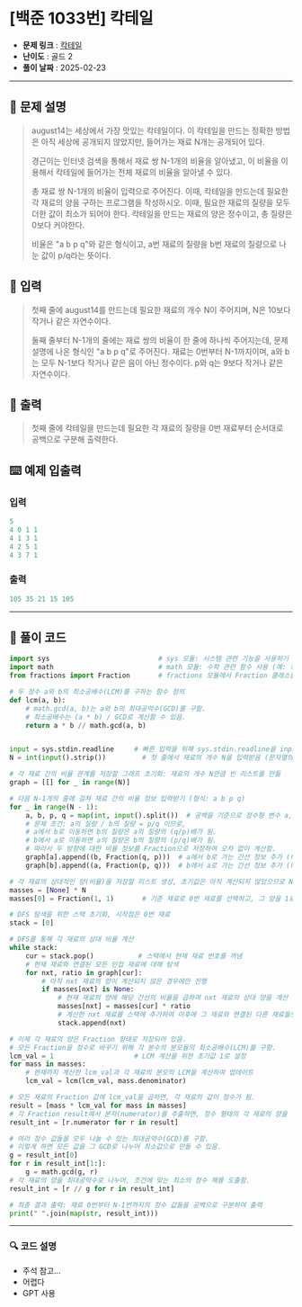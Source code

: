 # [백준 1033번] 칵테일

- **문제 링크** : [칵테일](https://boj.kr/1033)
- **난이도** : 골드 2
- **풀이 날짜** : 2025-02-23
---

## 📖 문제 설명

> august14는 세상에서 가장 맛있는 칵테일이다. 이 칵테일을 만드는 정확한 방법은 아직 세상에 공개되지 않았지만, 들어가는 재료 N개는 공개되어 있다. 
>
>경근이는 인터넷 검색을 통해서 재료 쌍 N-1개의 비율을 알아냈고, 이 비율을 이용해서 칵테일에 들어가는 전체 재료의 비율을 알아낼 수 있다.
>
>총 재료 쌍 N-1개의 비율이 입력으로 주어진다. 이때, 칵테일을 만드는데 필요한 각 재료의 양을 구하는 프로그램을 작성하시오. 이때, 필요한 재료의 질량을 모두 더한 값이 최소가 되어야 한다. 칵테일을 만드는 재료의 양은 정수이고, 총 질량은 0보다 커야한다.
>
>비율은 "a b p q"와 같은 형식이고, a번 재료의 질량을 b번 재료의 질량으로 나눈 값이 p/q라는 뜻이다.

## 📌 입력

> 첫째 줄에 august14를 만드는데 필요한 재료의 개수 N이 주어지며, N은 10보다 작거나 같은 자연수이다.
>
>둘째 줄부터 N-1개의 줄에는 재료 쌍의 비율이 한 줄에 하나씩 주어지는데, 문제 설명에 나온 형식인 "a b p q"로 주어진다. 재료는 0번부터 N-1까지이며, a와 b는 모두 N-1보다 작거나 같은 음이 아닌 정수이다. p와 q는 9보다 작거나 같은 자연수이다.

## 📌 출력

> 첫째 줄에 칵테일을 만드는데 필요한 각 재료의 질량을 0번 재료부터 순서대로 공백으로 구분해 출력한다.

## ⌨️ 예제 입출력
### 입력

```python
5
4 0 1 1
4 1 3 1
4 2 5 1
4 3 7 1
```
### 출력

```python
105 35 21 15 105
```

---

## 📝 풀이 코드

```python
import sys                           # sys 모듈: 시스템 관련 기능을 사용하기 위해 불러옴 (예: 빠른 입력 처리)
import math                          # math 모듈: 수학 관련 함수 사용 (예: 최대공약수 계산)
from fractions import Fraction       # fractions 모듈에서 Fraction 클래스를 불러옴 (정확한 유리수 계산을 위해)

# 두 정수 a와 b의 최소공배수(LCM)를 구하는 함수 정의
def lcm(a, b):
    # math.gcd(a, b)는 a와 b의 최대공약수(GCD)를 구함.
    # 최소공배수는 (a * b) / GCD로 계산할 수 있음.
    return a * b // math.gcd(a, b)


input = sys.stdin.readline     # 빠른 입력을 위해 sys.stdin.readline을 input 변수에 할당
N = int(input().strip())         # 첫 줄에서 재료의 개수 N을 입력받음 (문자열의 공백제거 후 정수형 변환)

# 각 재료 간의 비율 관계를 저장할 그래프 초기화: 재료의 개수 N만큼 빈 리스트를 만듦
graph = [[] for _ in range(N)]

# 다음 N-1개의 줄에 걸쳐 재료 간의 비율 정보 입력받기 (형식: a b p q)
for _ in range(N - 1):
    a, b, p, q = map(int, input().split())  # 공백을 기준으로 정수형 변수 a, b, p, q에 할당
    # 문제 조건: a의 질량 / b의 질량 = p/q 이므로,
    # a에서 b로 이동하면 b의 질량은 a의 질량의 (q/p)배가 됨.
    # b에서 a로 이동하면 a의 질량은 b의 질량의 (p/q)배가 됨.
    # 따라서 두 방향에 대한 비율 정보를 Fraction으로 저장하여 오차 없이 계산함.
    graph[a].append((b, Fraction(q, p)))  # a에서 b로 가는 간선 정보 추가 (비율: q/p)
    graph[b].append((a, Fraction(p, q)))  # b에서 a로 가는 간선 정보 추가 (비율: p/q)

# 각 재료의 상대적인 양(비율)을 저장할 리스트 생성, 초기값은 아직 계산되지 않았으므로 None으로 설정
masses = [None] * N
masses[0] = Fraction(1, 1)       # 기준 재료로 0번 재료를 선택하고, 그 양을 1로 설정 (Fraction(1, 1)은 1을 의미)

# DFS 탐색을 위한 스택 초기화, 시작점은 0번 재료
stack = [0]

# DFS를 통해 각 재료의 상대 비율 계산
while stack:
    cur = stack.pop()           # 스택에서 현재 재료 번호를 꺼냄
    # 현재 재료와 연결된 모든 인접 재료에 대해 탐색
    for nxt, ratio in graph[cur]:
        # 아직 nxt 재료의 양이 계산되지 않은 경우에만 진행
        if masses[nxt] is None:
            # 현재 재료의 양에 해당 간선의 비율을 곱하여 nxt 재료의 상대 양을 계산
            masses[nxt] = masses[cur] * ratio
            # 계산한 nxt 재료를 스택에 추가하여 이후에 그 재료와 연결된 다른 재료들도 계산할 수 있도록 함
            stack.append(nxt)

# 이제 각 재료의 양은 Fraction 형태로 저장되어 있음.
# 모든 Fraction을 정수로 바꾸기 위해 각 분수의 분모들의 최소공배수(LCM)를 구함.
lcm_val = 1                    # LCM 계산을 위한 초기값 1로 설정
for mass in masses:
    # 현재까지 계산한 lcm_val과 각 재료의 분모의 LCM을 계산하여 업데이트
    lcm_val = lcm(lcm_val, mass.denominator)

# 모든 재료의 Fraction 값에 lcm_val을 곱하면, 각 재료의 값이 정수가 됨.
result = [mass * lcm_val for mass in masses]
# 각 Fraction result에서 분자(numerator)를 추출하면, 정수 형태의 각 재료의 양을 얻을 수 있음.
result_int = [r.numerator for r in result]

# 여러 정수 값들을 모두 나눌 수 있는 최대공약수(GCD)를 구함.
# 이렇게 하면 모든 값을 그 GCD로 나누어 최소값으로 만들 수 있음.
g = result_int[0]
for r in result_int[1:]:
    g = math.gcd(g, r)
# 각 재료의 양을 최대공약수로 나누어, 조건에 맞는 최소의 정수 해를 도출함.
result_int = [r // g for r in result_int]

# 최종 결과 출력: 재료 0번부터 N-1번까지의 정수 값들을 공백으로 구분하여 출력
print(" ".join(map(str, result_int)))
```

---
 
### 🔍 코드 설명
- 주석 참고...
- 어렵다
- GPT 사용
